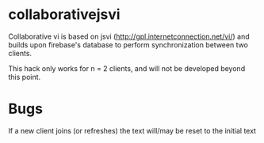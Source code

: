 collaborativejsvi
=================

Collaborative vi is based on jsvi (http://gpl.internetconnection.net/vi/) and builds upon firebase's database to perform synchronization between two clients.

This hack only works for n = 2 clients, and will not be developed beyond this point.

Bugs
======

If a new client joins (or refreshes) the text will/may be reset to the initial text
